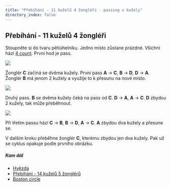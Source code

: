 ```yaml
---
title: "Přebíhání - 11 kuželů 4 žongléři - passing s kužely"
directory_index: false
---
```


## Přebíhání - 11 kuželů 4 žongléři


Stoupněte si do tvaru pětiúhelníku. Jedno místo zůstane prázdné. Všichni hází <a href="4count.html" title="Základ passování.">4 count</a>. První hod je pass.

![](img/k/kuzely-passing-prebihani4z11ka.png)

Žonglér **C** začíná se dvěma kužely. První pass **A** -> **C**, **B** -> **D**, **D** -> **A**. Žonglér **B** má jenom 2 kužely a využije to k přesunu na nové místo.

![](img/k/kuzely-passing-prebihani4z11kb.png)

Druhý pass. **B** se dvěma kužely čeká na pass od **C**. **D** -> **A**, **A** -> **C**. **D** zbydou 2 kužely, tak může přeběhnout.

![](img/k/kuzely-passing-prebihani4z11kc.png)

Při třetím passu hází **C** -> **B**, **B** -> **D**, **A** -> **C**. **A** zbydou dva kužely a přesune se.


V dalším kroku přeběhne žonglér **C**, kterému zbydou jen dva kužely. Pak už se cyklus opakuje podle prvního obrázku.


##### Kam dál

- [Hvězda](/kuzely/passing/star.html "Základní trik pro pět žonglérů")
- [Přebíhání - 14 kuželů 5 žonglérů](/kuzely/passing/prebihani5z14k.html "Běhavý trik pro pět žonglérů")
- [Boston circle](/kuzely/passing/bostoncircle.html "Trik při kterém passuje každý s každým")
